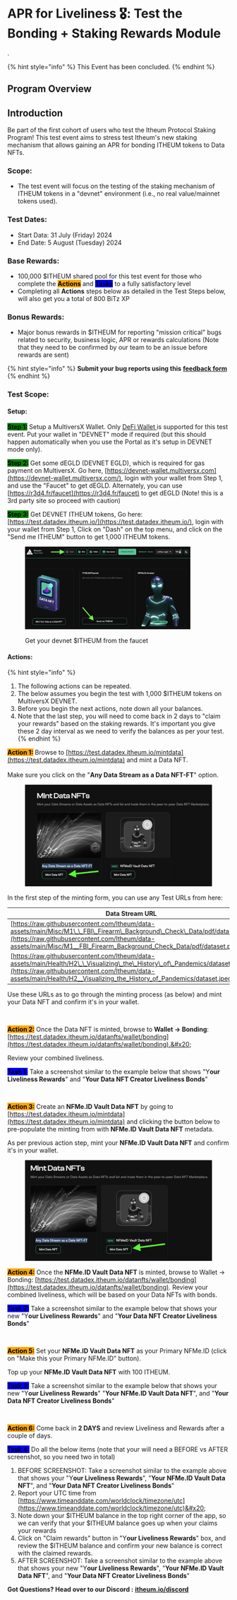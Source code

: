 # APR for Liveliness 🎖️: Test the Bonding + Staking Rewards Module

.&#x20;

{% hint style="info" %}
This Event has been concluded.
{% endhint %}

## **Program Overview**

## Introduction

Be part of the first cohort of users who test the Itheum Protocol Staking Program! This test event aims to stress test Itheum's new staking mechanism that allows gaining an APR for bonding ITHEUM tokens to Data NFTs.&#x20;

### Scope:

* The test event will focus on the testing of the staking mechanism of ITHEUM tokens in a "devnet" environment (i.e., no real value/mainnet tokens used).

### Test Dates:

* Start Data: 31 July (Friday) 2024
* End Date:  5 August (Tuesday) 2024

### Base Rewards:

* 100,000 $ITHEUM shared pool for this test event for those who complete the <mark style="background-color:orange;">**Actions**</mark> and <mark style="background-color:blue;">**Tasks**</mark> to a fully satisfactory level
* Completing all **Actions** steps below as detailed in the Test Steps below, will also get you a total of 800 BiTz XP

### Bonus Rewards:

* Major bonus rewards in $ITHEUM for reporting "mission critical" bugs related to security, business logic, APR or rewards calculations (Note that they need to be confirmed by our team to be an issue before rewards are sent)

{% hint style="info" %}
**Submit your bug reports using this** [**feedback form**](https://forms.gle/utFkSfQyHbfjWdWv9)
{% endhint %}

###

### Test Scope:

#### Setup:

<mark style="background-color:green;">**Step 1:**</mark> Setup a MultiversX Wallet. Only [DeFi Wallet ](../../../integrators/supported-wallets/multiversx-defi-wallet.md)is supported for this test event. Put your wallet in "DEVNET" mode if required (but this should happen automatically when you use the Portal as it's setup in DEVNET mode only).

<mark style="background-color:green;">**Step 2:**</mark> Get some dEGLD (DEVNET EGLD), which is required for gas payment on MultiversX. Go here, [https://devnet-wallet.multiversx.com](https://devnet-wallet.multiversx.com/), login with your wallet from Step 1, and use the "Faucet" to get dEGLD. Alternately, you can use [https://r3d4.fr/faucet](https://r3d4.fr/faucet) to get dEGLD (Note! this is a 3rd party site so proceed with caution)

<mark style="background-color:green;">**Step 3:**</mark> Get DEVNET ITHEUM tokens, Go here: [https://test.datadex.itheum.io/](https://test.datadex.itheum.io/), login with your wallet from Step 1, Click on "Dash" on the top menu, and click on the "Send me ITHEUM" button to get 1,000 ITHEUM tokens.

<figure><img src="../../../.gitbook/assets/image (1) (1) (1) (1) (1) (1) (1) (1) (1).png" alt="" width="375"><figcaption><p>Get your devnet $ITHEUM from the faucet</p></figcaption></figure>

#### Actions:

{% hint style="info" %}
1. The following actions can be repeated.
2. The below assumes you begin the test with 1,000 $ITHEUM tokens on MultiversX DEVNET.
3. Before you begin the next actions, note down all your balances.
4. Note that the last step, you will need to come back in 2 days to "claim your rewards" based on the staking rewards. It's important you give these 2 day interval as we need to verify the balances as per your test.
{% endhint %}

<mark style="background-color:orange;">**Action 1:**</mark> Browse to [https://test.datadex.itheum.io/mintdata](https://test.datadex.itheum.io/mintdata) and mint a Data NFT.\
\
Make sure you click on the "**Any Data Stream as a Data NFT-FT**" option.

<figure><img src="../../../.gitbook/assets/image (163).png" alt=""><figcaption></figcaption></figure>

In the first step of the minting form, you can use any Test URLs from here:

| Data Stream URL                                                                                                                                                                                                                                        | Data Preview URL                                                                                                                                                                                                                                       |
| ------------------------------------------------------------------------------------------------------------------------------------------------------------------------------------------------------------------------------------------------------ | ------------------------------------------------------------------------------------------------------------------------------------------------------------------------------------------------------------------------------------------------------ |
| [https://raw.githubusercontent.com/Itheum/data-assets/main/Misc/M1\_\_FBI\_Firearm\_Background\_Check\_Data/pdf/dataset.pdf](https://raw.githubusercontent.com/Itheum/data-assets/main/Misc/M1__FBI_Firearm_Background_Check_Data/pdf/dataset.pdf)     | [https://raw.githubusercontent.com/Itheum/data-assets/main/Misc/M1\_\_FBI\_Firearm\_Background\_Check\_Data/pdf/preview.pdf](https://raw.githubusercontent.com/Itheum/data-assets/main/Misc/M1__FBI_Firearm_Background_Check_Data/pdf/preview.pdf)     |
| [https://raw.githubusercontent.com/Itheum/data-assets/main/Health/H2\_\_Visualizing\_the\_History\_of\_Pandemics/dataset.jpeg](https://raw.githubusercontent.com/Itheum/data-assets/main/Health/H2__Visualizing_the_History_of_Pandemics/dataset.jpeg) | [https://raw.githubusercontent.com/Itheum/data-assets/main/Health/H2\_\_Visualizing\_the\_History\_of\_Pandemics/preview.jpeg](https://raw.githubusercontent.com/Itheum/data-assets/main/Health/H2__Visualizing_the_History_of_Pandemics/preview.jpeg) |

Use these URLs as to go through the minting process (as below) and mint your Data NFT and confirm it's in your wallet.

<figure><img src="https://lh7-rt.googleusercontent.com/docsz/AD_4nXd9Je8hXvCFFnUSfU9GgLFfoe1VpigKkKEH0FdqpnUWyq8snX3xcFN7z4CObDrofq1tjkF4KQsAV7d9BwH1CDZhVZ-eBi0SFiu5X7MJQQrHvGxhdWtbS7kJ8hqsjwLhqOH8x3QUjv8EJnVCqY-10lSxNHY?key=OH8fLwS95lQR9XaMw4LPAg" alt=""><figcaption></figcaption></figure>

<mark style="background-color:orange;">**Action 2:**</mark> Once the Data NFT is minted, browse to **Wallet -> Bonding**: [https://test.datadex.itheum.io/datanfts/wallet/bonding](https://test.datadex.itheum.io/datanfts/wallet/bonding).&#x20;

Review your combined liveliness.

<mark style="background-color:blue;">**Task 1:**</mark> Take a screenshot similar to the example below that shows "Y**our Liveliness Rewards**" and "**Your Data NFT Creator Liveliness Bonds**"

<figure><img src="https://lh7-rt.googleusercontent.com/docsz/AD_4nXc94VGjuCa8eliMGu3YKY1IB98eK0Or6HNaJZhkNFf_56ajgVkyMVPGsohrvjMDobPXTrE6ybSYUMMq1aD_dW8Iabxn5yPIrH9y_M62LIBM309c2p825Zzl2beHa65i4IFvX27EisZT7xqlwCqboGVgx09B?key=OH8fLwS95lQR9XaMw4LPAg" alt=""><figcaption></figcaption></figure>

<mark style="background-color:orange;">**Action 3:**</mark> Create an **NFMe.ID Vault Data NFT** by going to [https://test.datadex.itheum.io/mintdata](https://test.datadex.itheum.io/mintdata) and clicking the button below to pre-populate the minting from with **NFMe.ID Vault Data NFT** metadata.

As per previous action step, mint your **NFMe.ID Vault Data NFT** and confirm it's in your wallet.

<figure><img src="../../../.gitbook/assets/image (164).png" alt=""><figcaption></figcaption></figure>

<mark style="background-color:orange;">**Action 4:**</mark> Once the **NFMe.ID Vault Data NFT** is minted, browse to Wallet -> Bonding: [https://test.datadex.itheum.io/datanfts/wallet/bonding](https://test.datadex.itheum.io/datanfts/wallet/bonding). Review your combined liveliness, which will be based on your Data NFTs with bonds.

<mark style="background-color:blue;">**Task 2:**</mark> Take a screenshot similar to the example below that shows your new "Y**our Liveliness Rewards**" and "**Your Data NFT Creator Liveliness Bonds**"

<figure><img src="https://lh7-rt.googleusercontent.com/docsz/AD_4nXfhlrC_WFufpJUK4yfX2ugDiHvYnJps8rwFzBKS5XSWHGE26uZfkRqEk8B2Y0AtwkJkgiuh9ywwhgWl2bVSaX3oB9GgLcQ4qhUT5fl9hNoFgpHwPi0idxkadCPEiJQ7HC6u2FFKjEycNjvS6s8BhHgrQw7z?key=OH8fLwS95lQR9XaMw4LPAg" alt=""><figcaption></figcaption></figure>

<mark style="background-color:orange;">**Action 5:**</mark> Set your **NFMe.ID Vault Data NFT** as your Primary NFMe.ID (click on "Make this your Primary NFMe.ID" button).&#x20;

Top up your **NFMe.ID Vault Data NFT** with 100 ITHEUM.

<mark style="background-color:blue;">**Task 3:**</mark> Take a screenshot similar to the example below that shows your new "Y**our Liveliness Rewards**" "**Your NFMe.ID Vault Data NFT**", and "**Your Data NFT Creator Liveliness Bonds**"

<figure><img src="https://lh7-rt.googleusercontent.com/docsz/AD_4nXeHaMtARsCb_1tYjxhkoiKKdBr58hpHVEOoh6W-Heng1U-D2jNxwOeNYBSCskHI5T_kJMB-aSOHLQmse_bvZI1n8IFNF-_zdmeETwaZhw2RPps_bb06RP1WvyUGzFY5RFWWWSxiThFmzmy82uMxtq_XkSg?key=OH8fLwS95lQR9XaMw4LPAg" alt=""><figcaption></figcaption></figure>

<mark style="background-color:orange;">**Action 6:**</mark> Come back in **2 DAYS** and review Liveliness and Rewards after a couple of days.

<mark style="background-color:blue;">**Task 4:**</mark>  Do all the below items (note that your will need a BEFORE vs AFTER screenshot, so you need two in total)

1. BEFORE SCREENSHOT: Take a screenshot similar to the example above that shows your "Y**our Liveliness Rewards**", "**Your NFMe.ID Vault Data NFT**", and "**Your Data NFT Creator Liveliness Bonds**" &#x20;
2. Report your UTC time from [https://www.timeanddate.com/worldclock/timezone/utc](https://www.timeanddate.com/worldclock/timezone/utc)&#x20;
3. Note down your $ITHEUM balance in the top right corner of the app, so we can verify that your $ITHEUM balance goes up when your claims your rewards
4. Click on "Claim rewards" button in "Y**our Liveliness Rewards**" box, and review the $ITHEUM balance and confirm your new balance is correct with the claimed rewards.
5. AFTER SCREENSHOT: Take a screenshot similar to the example above that shows your new "Y**our Liveliness Rewards**", "**Your NFMe.ID Vault Data NFT**", and "**Your Data NFT Creator Liveliness Bonds**" &#x20;

**Got Questions? Head over to our Discord :** [**itheum.io/discord** ](https://itheum.io/discord)



